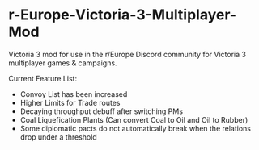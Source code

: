 # r-Europe-Victoria-3-Multiplayer-Mod
Victoria 3 mod for use in the r/Europe Discord community for Victoria 3 multiplayer games &amp; campaigns.

Current Feature List:
- Convoy List has been increased
- Higher Limits for Trade routes
- Decaying throughput debuff after switching PMs
- Coal Liquefication Plants (Can convert Coal to Oil and Oil to Rubber)
- Some diplomatic pacts do not automatically break when the relations drop under a threshold
